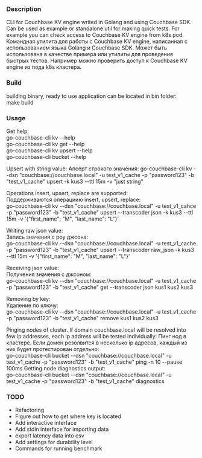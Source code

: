 ### Description  
CLI for Couchbase KV engine writed in Golang and using Couchbase SDK. Can be used as example or standalone util for making quick tests. For example you can check access to Couchbase KV engine from k8s pod.  
Командная утилита для работы с Couchbase KV engine, написанная с использованием языка Golang и Couchbase SDK. Может быть использована в качестве примера или утилиты для проведения быстрых тестов. Например можно проверить доступ к Couchbase KV engine из пода k8s кластера. 

### Build  
building binary, ready to use application can be located in bin folder:  
make build

### Usage  
Get help:  
go-couchbase-cli kv --help  
go-couchbase-cli kv get --help  
go-couchbase-cli kv upsert --help  
go-couchbase-cli bucket --help  

Upsert with string value:
Апсёрт строкого значения:
go-couchbase-cli kv --dsn "couchbase://couchbase.local" -u test_v1_cache -p "password123" -b "test_v1_cache" upsert -k kus3 --ttl 15m -v "just string"  

Operations insert, upsert, replace are supported:  
Поддерживаются операциию insert, upsert, replace:  
go-couchbase-cli kv --dsn "couchbase://couchbase.local" -u test_v1_cahce -p "password123" -b "test_v1_cache" upsert --transcoder json -k kus3 --ttl 15m -v '{"first_name": "M", "last_name": "L"}'  

Writing raw json value:  
Запись значения с роу джсона:  
go-couchbase-cli kv --dsn "couchbase://couchbase.local" -u test_v1_cache -p "password123" -b "test_v1_cache" upsert --transcoder raw_json -k kus3 --ttl 15m -v '{"first_name": "M", "last_name": "L"}'  

Receiving json value:  
Получения значения с джсоном:  
go-couchbase-cli kv --dsn "couchbase://couchbase.local" -u test_v1_cache -p "password123" -b "test_v1_cache" get --transcoder json kus1 kus2 kus3

Removing by key:  
Удаление по ключу:  
go-couchbase-cli kv --dsn "couchbase://couchbase.local" -u test_v1_cache -p "password123" -b "test_v1_cache" remove kus1 kus2 kus3

Pinging nodes of cluster. If domain couchbase.local will be resolved into few ip addresses, each ip address will be tested individually: 
Пинг нод в кластере. Если домен резолвится в несколько ip адресов, каждый из них будет протестирован отдельно:  
go-couchbase-cli bucket --dsn "couchbase://couchbase.local" -u test_v1_cache -p "password123" -b "test_v1_cache" ping -n 10 --pause 100ms
Getting node diagnostics output:  
go-couchbase-cli bucket --dsn "couchbase://couchbase.local" -u test_v1_cache -p "password123" -b "test_v1_cache" diagnostics


### TODO
- Refactoring 
- Figure out how to get where key is located  
- Add interactive interface  
- Add stdin interface for importing data 
- export latency data into csv  
- Add settings for durability level  
- Commands for running benchmark  
